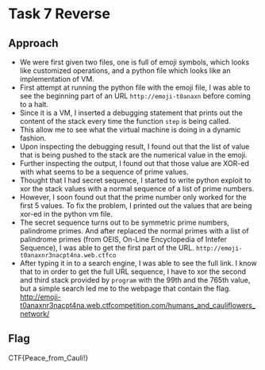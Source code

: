 # Task 7 Reverse

## Approach 
* We were first given two files, one is full of emoji symbols, which looks like customized operations, and a python file which looks like an implementation of VM.
* First attempt at running the python file with the emoji file, I was able to see the beginning part of an URL `http://emoji-t0anaxn` before coming to a halt. 
* Since it is a VM, I inserted a debugging statement that prints out the content of the stack every time the function `step` is being called.
* This allow me to see what the virtual machine is doing in a dynamic fashion.
* Upon inspecting the debugging result, I found out that the list of value that is being pushed to the stack are the numerical value in the emoji.
* Further inspecting the output, I found out that those value are XOR-ed with what seems to be a sequence of prime values.
* Thought that I had secret sequence, I started to write python exploit to xor the stack values with a normal sequence of a list of prime numbers.
* However, I soon found out that the prime number only worked for the first 5 values. To fix the problem, I printed out the values that are being xor-ed in the python vm file.
* The secret sequence turns out to be symmetric prime numbers, palindrome primes. And after replaced the normal primes with a list of palindrome primes (from OEIS, On-Line Encyclopedia of Intefer Sequence), I was able to get the first part of the URL. `http://emoji-t0anaxnr3nacpt4na.web.ctfco`
* After typing it in to a search engine, I was able to see the full link. I know that to in order to get the full URL sequence, I have to xor the second and third stack provided by `program` with the 99th and the 765th value, but a simple search led me to the webpage that contain the flag. 
<http://emoji-t0anaxnr3nacpt4na.web.ctfcompetition.com/humans_and_cauliflowers_network/>

## Flag
CTF{Peace_from_Cauli!}

